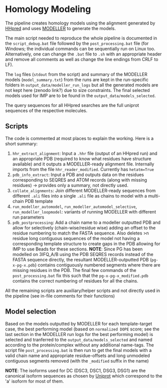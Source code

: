 # Homology Modeling

The pipeline creates homology models using the alignment generated by [HHpred](https://toolkit.tuebingen.mpg.de/tools/hhpred) and uses [MODELLER](https://salilab.org/modeller/) to generate the models.

The main script needed to reproduce the whole pipeline is documented in the `script_debug.bat` file followed by the `post_processing.bat` file (for Windows; the individual commands can be sequentially run on Linux too. Alternatively, one can change the `.bat` file to `.sh` with an appropriate header and remove all comments as well as change the line endings from CRLF to LF).

The `log` files (`stdout` from the script) and summary of the MODELLER models (`model_summary.txt`) from the runs are kept in the run-specific folders in `output_data/modeller_run_logs` but all the generated models are not kept here (zenodo link?) due to size constraints. The final selected models used for IMP are to be found in the `output_data/models_selected`.

The query sequences for all HHpred searches are the full uniprot sequences of the respective molecules.

## Scripts

The code is commented at most places to explain the working. Here is a short summary:

1. `hhr_extract_alignment`: Input a `.hhr` file (output of an HHpred run) and an appropriate PDB (required to know what residues have structure available) and it outputs a MODELLER-ready alignment file. Internally imports from the file `hhr_reader_modified`.  Currently has `hetatm=True`
2. `pdb_info_extract`: Input a PDB and outputs data on the residues corresponding to SEQRES and ATOM records (along with missing residues) -> provides only a summary, not directly used.
3. `collate_alignments`: Join different MODELLER-ready sequences from different `.ali` files into a single `.ali` file as chains to model with a multi-chain PDB template
4. `run_modeller_automodel`, `run_modeller_automodel_selective`, `run_modeller_loopmodel`: variants of running MODELLER with different run parameters
5. `pdb_postprocessing`: Add a chain name to a modeller outputted PDB and allow for selectively (chain-wise/residue wise) adding an offset to the residue numbering to match the FASTA sequence. Also deletes >n residue long contiguous sequences of the model not having a corresponding template structure to create gaps in the PDB allowing for IMP to use Beads for these sections.
**NOTE**: Since PG has been modelled on 3IFQ_A/B using the PDB SEQRES records instead of the FASTA sequence directly, the resultant MODELLER-outputted PDB (`pg-x-pg-x.pdb`) contains contiguously numbered segments where there are missing residues in the PDB. The final few commands of the `post_processing.bat` fix this such that the `pg-x-pg-x_modified.pdb` contains the correct numbering of residues for all the chains.

All the remaining scripts are auxiliary/helper scripts and not directly used in the pipeline (see in-file comments for their functions)

## Model selection

Based on the models outputted by MODELLER for each template-target case, the best performing model (based on `normalized DOPE` score; see the last section in the MODELLER run logs for the best performing model) is selected and tranferred to the `output_data/models_selected` and named according to the protein/complex without any additional name-tags. The script file `post_processing.bat` is then run to get the final models with a valid chain name and appropriate residue-offsets and long unmodeled contiguous segments removed (with the `_modified` suffix in the name)

**NOTE**: The isoforms used for DC (DSC3, DSC1, DSG3, DSG1) are the canonical isoform sequences as chosen by [Uniprot](https://www.uniprot.org/help/canonical_and_isoforms) which correspond to the 'a' isoform for most of them.